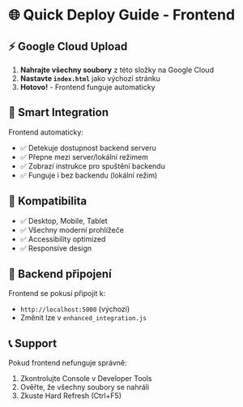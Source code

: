 # 🌐 Quick Deploy Guide - Frontend

## ⚡ Google Cloud Upload

1. **Nahrajte všechny soubory** z této složky na Google Cloud
2. **Nastavte `index.html`** jako výchozí stránku  
3. **Hotovo!** - Frontend funguje automaticky

## 🔄 Smart Integration

Frontend automaticky:
- ✅ Detekuje dostupnost backend serveru
- ✅ Přepne mezi server/lokální režimem  
- ✅ Zobrazí instrukce pro spuštění backendu
- ✅ Funguje i bez backendu (lokální režim)

## 📱 Kompatibilita

- ✅ Desktop, Mobile, Tablet
- ✅ Všechny moderní prohlížeče
- ✅ Accessibility optimized
- ✅ Responsive design

## 🔗 Backend připojení

Frontend se pokusí připojit k:
- `http://localhost:5000` (výchozí)
- Změnit lze v `enhanced_integration.js`

## 📞 Support

Pokud frontend nefunguje správně:
1. Zkontrolujte Console v Developer Tools
2. Ověřte, že všechny soubory se nahráli
3. Zkuste Hard Refresh (Ctrl+F5)
